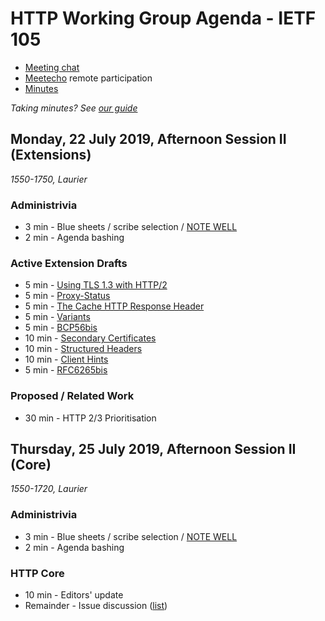 # HTTP Working Group Agenda - IETF 105

* [Meeting chat](xmpp:httpbis@jabber.ietf.org?join)
* [Meetecho](http://www.meetecho.com/ietf104/httpbis) remote participation
* [Minutes](http://etherpad.tools.ietf.org:9000/p/ietf105httpbis)

*Taking minutes? See [our guide](https://github.com/httpwg/wiki/wiki/TakingMinutes)*


## Monday, 22 July 2019, Afternoon Session II  (Extensions)

_1550-1750, Laurier_

### Administrivia

*  3 min - Blue sheets / scribe selection / [NOTE WELL](https://www.ietf.org/about/note-well/)
*  2 min - Agenda bashing

### Active Extension Drafts

*  5 min - [Using TLS 1.3 with HTTP/2](https://tools.ietf.org/html/draft-ietf-httpbis-http2-tls13)
*  5 min - [Proxy-Status](https://tools.ietf.org/html/draft-ietf-httpbis-proxy-status)
*  5 min - [The Cache HTTP Response Header](https://tools.ietf.org/html/draft-ietf-httpbis-cache-header)
*  5 min - [Variants](https://tools.ietf.org/html/draft-ietf-httpbis-variants)
*  5 min - [BCP56bis](https://tools.ietf.org/html/draft-ietf-httpbis-bcp56bis)
* 10 min - [Secondary Certificates](https://tools.ietf.org/html/draft-ietf-httpbis-http2-secondary-certs)
* 10 min - [Structured Headers](https://tools.ietf.org/html/draft-ietf-httpbis-header-structure)
* 10 min - [Client Hints](https://tools.ietf.org/html/draft-ietf-httpbis-client-hints)
*  5 min - [RFC6265bis](https://tools.ietf.org/html/draft-ietf-httpbis-rfc6265bis)


### Proposed / Related Work

* 30 min - HTTP 2/3 Prioritisation


## Thursday, 25 July 2019, Afternoon Session II (Core)

_1550-1720, Laurier_

### Administrivia

*  3 min - Blue sheets / scribe selection / [NOTE WELL](https://www.ietf.org/about/note-well/)
*  2 min - Agenda bashing

### HTTP Core

* 10 min - Editors' update
* Remainder - Issue discussion ([list](https://github.com/httpwg/http-core/labels/discuss))


